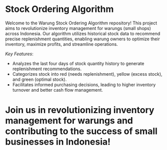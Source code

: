# Stock Ordering Algorithm
Welcome to the Warung Stock Ordering Algorithm repository! This project aims to revolutionize inventory management for warungs (small shops) across Indonesia. Our algorithm utilizes historical stock data to recommend precise replenishment quantities, enabling warung owners to optimize their inventory, maximize profits, and streamline operations.

*Key Features*:
- Analyzes the last four days of stock quantity history to generate replenishment recommendations.
- Categorizes stock into red (needs replenishment), yellow (excess stock), and green (optimal stock).
- Facilitates informed purchasing decisions, leading to higher inventory turnover and better cash flow management.

# Join us in revolutionizing inventory management for warungs and contributing to the success of small businesses in Indonesia!
